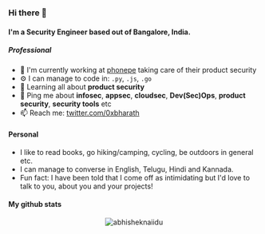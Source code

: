 ### Hi there 👋

#### I'm a Security Engineer based out of Bangalore, India.

##### Professional

- 🏢 I'm currently working at [phonepe](https://github.com/phonepe) taking care of their product security 
- ⚙️ I can manage to code in: `.py`, `.js`, `.go`
- 🌱 Learning all about **product security**
- 💬 Ping me about **infosec**, **appsec**, **cloudsec**, **Dev(Sec)Ops**, **product security**, **security tools** etc
- 📫 Reach me: [twitter.com/0xbharath](https://twitter.com/0xbharath)

#### Personal

- I like to read books, go hiking/camping, cycling, be outdoors in general etc.
- I can manage to converse in English, Telugu, Hindi and Kannada.
- Fun fact: I have been told that I come off as intimidating but I'd love to talk to you, about you and your projects!

#### My github stats

<p align="center"> <img src="https://github-readme-stats.vercel.app/api?username=0xbharath&show_icons=true&theme=vue" alt="abhisheknaiidu" />
